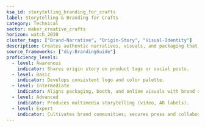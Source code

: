 ```yaml
---
ksa_id: storytelling_branding_for_crafts
label: Storytelling & Branding for Crafts
category: Technical
sector: maker_creative_crafts
horizon: watch_2030
cluster_tags: ["Brand-Narrative", "Origin-Story", "Visual-Identity"]
description: Creates authentic narratives, visuals, and packaging that communicate the maker’s ethos, process, and cultural value—building brand loyalty.
source_frameworks: ["diy:BrandingGuide"]
proficiency_levels:
  - level: Awareness
    indicator: Shares origin story on product tags or social posts.
  - level: Basic
    indicator: Develops consistent logo and color palette.
  - level: Intermediate
    indicator: Aligns packaging, booth, and online visuals with brand story.
  - level: Advanced
    indicator: Produces multimedia storytelling (video, AR labels).
  - level: Expert
    indicator: Cultivates brand communities; secures press and collaborations.
---
```

